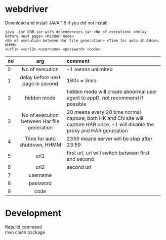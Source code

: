 # webdriver

Download and install JAVA 1.8 if you did not install.

```console
java -jar DBB-jar-with-dependencies.jar <No of execution> <delay before next page> <hidden mode>
<No of execution between Har file generation> <Time for auto shutdown, HHMM> 
<url1> <<url2> <username> <password> <code> 
```

|no|arg|comment|
| :------------- |:-------------:| :-----|
|0|No of execution|  -1 means unlimited  |
|1|delay before next page in second| 180s = 3min|
|2|hidden mode| hidden mode will create abnormal user agent to appD, not recommend if possible|
|3|No of execution between Har file generation| 20 means every 20 time normal capture, both HK and CN site will capture HAR  once, -1 will disable the proxy and HAR generation|  
|4|Time for auto shutdown, HHMM| 2359 means server will be stop after 23:59|
|5|url1| first url, url will switch between first and second|
|6|url2| second url||  
|7|username|| 
|8|password||
|9|code||  

# Development
Rebuild command  
mvn clean package

